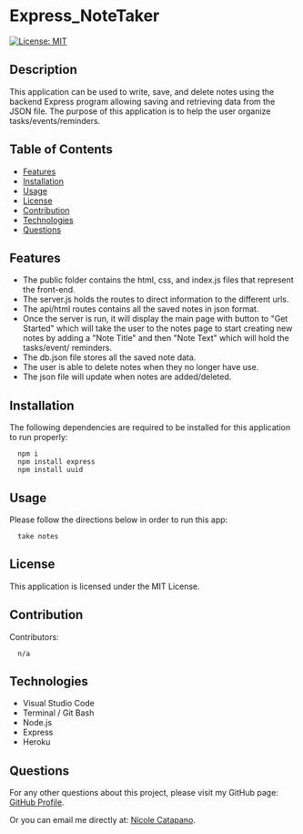  # Express_NoteTaker
  [![License: MIT](https://img.shields.io/badge/License-MIT-yellow.svg)](https://opensource.org/licenses/MIT)
   

  ## Description

  This application can be used to write, save, and delete notes using the backend Express program allowing saving and retrieving data from the JSON file. The purpose of this application is to help the user organize tasks/events/reminders. 

  
  ## Table of Contents
  
  * [Features](#features)
  * [Installation](#installation)
  * [Usage](#usage)
  * [License](#license)
  * [Contribution](#contribution)
  * [Technologies](#technologies)
  * [Questions](#questions)
 
  ## Features

  - The public folder contains the html, css, and index.js files that represent the front-end.
  - The server.js holds the routes to direct information to the different urls.
  - The api/html routes contains all the saved notes in json format.
  - Once the server is run, it will display the main page with button to "Get Started" which will take the user to the notes page to start creating new notes by adding a "Note Title" and then "Note Text" which will hold the tasks/event/ reminders.
  - The db.json file stores all the saved note data.
  - The user is able to delete notes when they no longer have use.
  - The json file will update when notes are added/deleted.


  ## Installation

  The following dependencies are required to be installed for this application to run properly:
      
      npm i
      npm install express
      npm install uuid


  ## Usage

  Please follow the directions below in order to run this app:

      take notes


  ## License

  This application is licensed under the MIT License. 


  ## Contribution

  Contributors:

      n/a

    
  ## Technologies
  
  * Visual Studio Code 
  * Terminal / Git Bash
  * Node.js
  * Express
  * Heroku
    
  ## Questions

  For any other questions about this project, please visit my GitHub page: [GitHub Profile](https://github.com/nsc9605/Express_NoteTaker).
    
  Or you can email me directly at: [Nicole Catapano](mailto:nsc9605@gmail.com).
  

